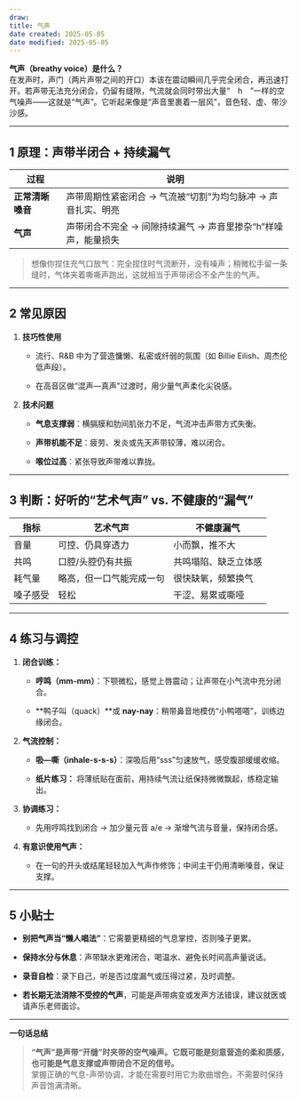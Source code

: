 ```yaml
---
draw:
title: 气声
date created: 2025-05-05
date modified: 2025-05-05
---
```

**气声（breathy voice）是什么？**  
在发声时，声门（两片声带之间的开口）本该在震动瞬间几乎完全闭合，再迅速打开。若声带无法充分闭合，仍留有缝隙，气流就会同时带出大量“ h ”一样的空气噪声——这就是“气声”。它听起来像是“声音里裹着一层风”，音色轻、虚、带沙沙感。

---

## 1 原理：声带半闭合 + 持续漏气

|过程|说明|
|---|---|
|**正常清晰嗓音**|声带周期性紧密闭合 → 气流被“切割”为均匀脉冲 → 声音扎实、明亮|
|**气声**|声带闭合不完全 → 间隙持续漏气 → 声音里掺杂“h”样噪声，能量损失|

> 想像你捏住充气口放气：完全捏住时气流断开，没有噪声；稍微松手留一条缝时，气体夹着嘶嘶声跑出，这就相当于声带闭合不全产生的气声。

---

## 2 常见原因

1. **技巧性使用**
    
    - 流行、R&B 中为了营造慵懒、私密或纤弱的氛围（如 Billie Eilish、周杰伦低声段）。
        
    - 在高音区做“混声—真声”过渡时，用少量气声柔化尖锐感。
        
2. **技术问题**
    
    - **气息支撑弱**：横膈膜和肋间肌张力不足，气流冲击声带方式失衡。
        
    - **声带机能不足**：疲劳、发炎或先天声带较薄，难以闭合。
        
    - **喉位过高**：紧张导致声带难以靠拢。
        

---

## 3 判断：好听的“艺术气声” vs. 不健康的“漏气”

|指标|艺术气声|不健康漏气|
|---|---|---|
|音量|可控、仍具穿透力|小而飘，推不大|
|共鸣|口腔/头腔仍有共振|共鸣塌陷、缺乏立体感|
|耗气量|略高，但一口气能完成一句|很快缺氧，频繁换气|
|嗓子感受|轻松|干涩、易累或嘶哑|

---

## 4 练习与调控

1. **闭合训练：**
    
    - **哼鸣（mm-mm）**：下颚微松，感觉上唇震动；让声带在小气流中充分闭合。
        
    - **鸭子叫（quack）**或 **nay-nay**：稍带鼻音地模仿“小鸭嗒嗒”，训练边缘闭合。
        
2. **气流控制：**
    
    - **吸—嘶（inhale-s-s-s）**：深吸后用“sss”匀速放气，感受腹部缓缓收缩。
        
    - **纸片练习：** 将薄纸贴在面前，用持续气流让纸保持微微飘起，练稳定输出。
        
3. **协调练习：**
    
    - 先用哼鸣找到闭合 → 加少量元音 a/e → 渐增气流与音量，保持闭合感。
        
4. **有意识使用气声：**
    
    - 在一句的开头或结尾轻轻加入气声作修饰；中间主干仍用清晰嗓音，保证支撑。
        

---

## 5 小贴士

- **别把气声当“懒人唱法”**：它需要更精细的气息掌控，否则嗓子更累。
    
- **保持水分与休息**：声带缺水更难闭合，喝温水、避免长时间高声量说话。
    
- **录音自检**：录下自己，听是否过度漏气或压得过紧，及时调整。
    
- **若长期无法消除不受控的气声**，可能是声带病变或发声方法错误，建议就医或请声乐老师面诊。
    

---

**一句话总结**

> **“气声”是声带“开缝”时夹带的空气噪声。它既可能是刻意营造的柔和质感，也可能是气息支撑或声带闭合不足的信号。**  
> 掌握正确的气息-声带协调，才能在需要时用它为歌曲增色，不需要时保持声音饱满清晰。
